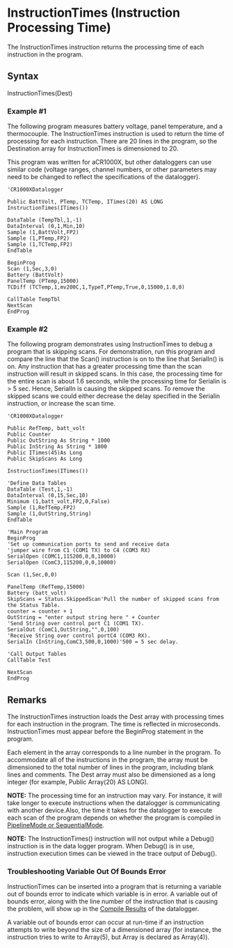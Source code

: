 # InstructionTimes (Instruction Processing Time)

The InstructionTimes instruction returns the processing time of each instruction in the program.

## Syntax

InstructionTimes(Dest)

### Example #1

The following program measures battery voltage, panel temperature, and a thermocouple. The InstructionTimes instruction is used to return the time of processing for each instruction. There are 20 lines in the program, so the Destination array for InstructionTimes is dimensioned to 20.

This program was written for aCR1000X, but other dataloggers can use similar code (voltage ranges, channel numbers, or other parameters may need to be changed to reflect the specifications of the datalogger).

```
'CR1000XDatalogger

Public BattVolt, PTemp, TCTemp, ITimes(20) AS LONG
InstructionTimes(ITimes())

DataTable (TempTbl,1,-1)
DataInterval (0,1,Min,10)
Sample (1,BattVolt,FP2)
Sample (1,PTemp,FP2)
Sample (1,TCTemp,FP2)
EndTable

BeginProg
Scan (1,Sec,3,0)
Battery (BattVolt)
PanelTemp (PTemp,15000)
TCDiff (TCTemp,1,mv200C,1,TypeT,PTemp,True,0,15000,1.0,0)

CallTable TempTbl
NextScan
EndProg
```

### Example #2

The following program demonstrates using InstructionTimes to debug a program that is skipping scans. For demonstration, run this program and compare the line that the Scan() instruction is on to the line that SerialIn() is on. Any instruction that has a greater processing time than the scan instruction will result in skipped scans. In this case, the processing time for the entire scan is about 1.6 seconds, while the processing time for Serialin is > 5 sec. Hence, SerialIn is causing the skipped scans. To remove the skipped scans we could either decrease the delay specified in the Serialin instruction, or increase the scan time.

```
'CR1000XDatalogger

Public RefTemp, batt_volt
Public Counter
Public OutString As String * 1000
Public InString As String * 1000
Public ITimes(45)As Long
Public SkipScans As Long

InstructionTimes(ITimes())

'Define Data Tables
DataTable (Test,1,-1)
DataInterval (0,15,Sec,10)
Minimum (1,batt_volt,FP2,0,False)
Sample (1,RefTemp,FP2)
Sample (1,OutString,String)
EndTable

'Main Program
BeginProg
'Set up communication ports to send and receive data
'jumper wire from C1 (COM1 TX) to C4 (COM3 RX)
SerialOpen (COMC1,115200,0,0,10000)
SerialOpen (ComC3,115200,0,0,10000)

Scan (1,Sec,0,0)

PanelTemp (RefTemp,15000)
Battery (batt_volt)
SkipScans = Status.SkippedScan'Pull the number of skipped scans from the Status Table.
counter = counter + 1
OutString = "enter output string here " + Counter
'Send String over control port C1 (COM1 TX).
SerialOut (ComC1,OutString,"",0,100)
'Receive String over control portC4 (COM3 RX).
SerialIn (InString,ComC3,500,0,1000)'500 = 5 sec delay.

'Call Output Tables
CallTable Test

NextScan
EndProg
```

## Remarks

The InstructionTimes instruction loads the Dest array with processing times for each instruction in the program. The time is reflected in microseconds. InstructionTimes must appear before the BeginProg statement in the program.

Each element in the array corresponds to a line number in the program. To accommodate all of the instructions in the program, the array must be dimensioned to the total number of lines in the program, including blank lines and comments. The Dest array must also be dimensioned as a long integer (for example, Public Array(20) AS LONG).

**NOTE:** The processing time for an instruction may vary. For instance, it will take longer to execute instructions when the datalogger is communicating with another device.Also, the time it takes for the datalogger to execute each scan of the program depends on whether the program is compiled in [PipelineMode or SequentialMode](sequentialmodepipeli2.md).

**NOTE:** The InstructionTimes() instruction will not output while a Debug() instruction is in the data logger program. When Debug() is in use, instruction execution times can be viewed in the trace output of Debug().

### Troubleshooting Variable Out Of Bounds Error

InstructionTimes can be inserted into a program that is returning a variable out of bounds error to indicate which variable is in error. A variable out of bounds error, along with the line number of the instruction that is causing the problem, will show up in the [Compile Results](../Info/compilemenu.md) of the datalogger.

A variable out of bounds error can occur at run-time if an instruction attempts to write beyond the size of a dimensioned array (for instance, the instruction tries to write to Array(5), but Array is declared as Array(4)).

